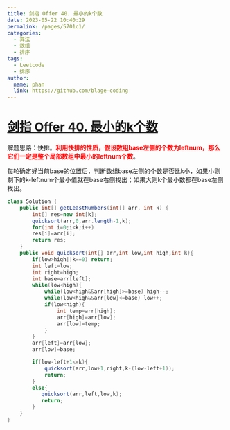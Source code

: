 ```yaml
---
title: 剑指 Offer 40. 最小的k个数
date: 2023-05-22 10:40:29
permalink: /pages/5701c1/
categories:
  - 算法
  - 数组
  - 排序
tags:
  - Leetcode
  - 排序
author: 
  name: phan
  link: https://github.com/blage-coding
---
```

# [剑指 Offer 40. 最小的k个数](https://leetcode.cn/problems/zui-xiao-de-kge-shu-lcof/)

解题思路：快排。<font color="red">**利用快排的性质，假设数组base左侧的个数为leftnum，那么它们一定是整个局部数组中最小的leftnum个数**</font>。

每轮确定好当前base的位置后，判断数组base左侧的个数是否比k小，如果小则剩下的k-leftnum个最小值就在base右侧找出；如果大则k个最小数都在base左侧找出。

```java
class Solution {
    public int[] getLeastNumbers(int[] arr, int k) {
        int[] res=new int[k];
        quicksort(arr,0,arr.length-1,k);
        for(int i=0;i<k;i++)
        res[i]=arr[i];
        return res;
    }
    public void quicksort(int[] arr,int low,int high,int k){
        if(low>high||k==0) return;
        int left=low;
        int right=high;
        int base=arr[left];
        while(low<high){
            while(low<high&&arr[high]>=base) high--;
            while(low<high&&arr[low]<=base) low++;
            if(low<high){
                int temp=arr[high];
                arr[high]=arr[low];
                arr[low]=temp;
            }
        }
        arr[left]=arr[low];
        arr[low]=base;

        if(low-left+1<=k){
            quicksort(arr,low+1,right,k-(low-left+1));
            return;
        }
        else{
           quicksort(arr,left,low,k);
           return;
        }
    }
}
```

